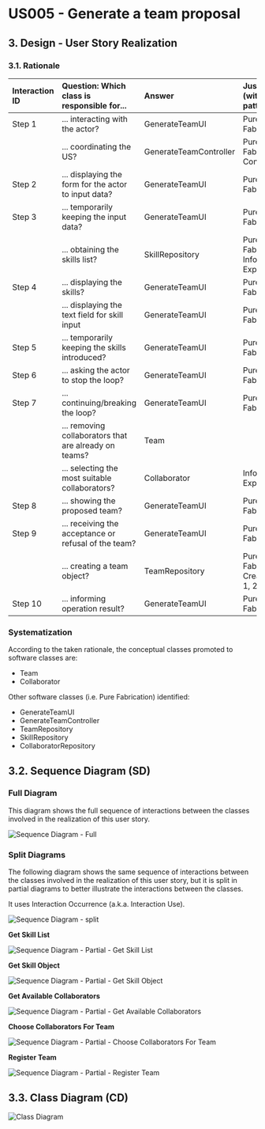 # US005 - Generate a team proposal

## 3. Design - User Story Realization 

### 3.1. Rationale


| Interaction ID | Question: Which class is responsible for...                 | Answer                 | Justification (with patterns)        |
|:---------------|:------------------------------------------------------------|:-----------------------|:-------------------------------------|
| Step 1  		     | 	... interacting with the actor?                            | GenerateTeamUI         | Pure Fabrication                     |
|                | ... coordinating the US?                                    | GenerateTeamController | Pure Fabrication, Controller         |
| Step 2  		     | 	... displaying the form for the actor to input data?						 | GenerateTeamUI         | Pure Fabrication                     |
| Step 3  		     | 	... temporarily keeping the input data?                    | GenerateTeamUI         | Pure Fabrication                     |
|                | ... obtaining the skills list?                              | SkillRepository        | Pure Fabrication, Information Expert |
| Step 4  		     | 	... displaying the skills?                                 | GenerateTeamUI         | Pure Fabrication                     |
|                | ... displaying the text field for skill input               | GenerateTeamUI         | Pure Fabrication                     |
| Step 5  		     | 	... temporarily keeping the skills introduced?             | GenerateTeamUI         | Pure Fabrication                     |
| Step 6  		     | 	... asking the actor to stop the loop?						               | GenerateTeamUI         | Pure Fabrication                     |              
| Step 7  		     | 	... continuing/breaking the loop?                          | GenerateTeamUI         | Pure Fabrication                     |
|                | ... removing collaborators that are already on teams?       | Team                   |                                      |
|                | ... selecting the most suitable collaborators?              | Collaborator           | Information Expert                   |
| Step 8         | ... showing the proposed team?                              | GenerateTeamUI         | Pure Fabrication                     |
| Step 9		       | 	... receiving the acceptance or refusal of the team?       | GenerateTeamUI         | Pure Fabrication                     | 
|                | ... creating a team object?                                 | TeamRepository         | Pure Fabrication, Creator (R: 1, 2)  |
| Step 10        | ... informing operation result?                             | GenerateTeamUI         | Pure Fabrication                     |

### Systematization ##

According to the taken rationale, the conceptual classes promoted to software classes are: 

* Team
* Collaborator

Other software classes (i.e. Pure Fabrication) identified: 

* GenerateTeamUI
* GenerateTeamController
* TeamRepository
* SkillRepository
* CollaboratorRepository


## 3.2. Sequence Diagram (SD)

### Full Diagram

This diagram shows the full sequence of interactions between the classes involved in the realization of this user story.

![Sequence Diagram - Full](svg/us005-sequence-diagram-full.svg)

### Split Diagrams

The following diagram shows the same sequence of interactions between the classes involved in the realization of this user story, but it is split in partial diagrams to better illustrate the interactions between the classes.

It uses Interaction Occurrence (a.k.a. Interaction Use).

![Sequence Diagram - split](svg/us005-sequence-diagram-split.svg)

**Get Skill List**

![Sequence Diagram - Partial - Get Skill List](svg/us005-sequence-diagram-partial-get-skill-list.svg)

**Get Skill Object**

![Sequence Diagram - Partial - Get Skill Object](svg/us005-sequence-diagram-partial-get-skill-object.svg)

**Get Available Collaborators**

![Sequence Diagram - Partial - Get Available Collaborators](svg/us005-sequence-diagram-partial-get-available-collaborators.svg)

**Choose Collaborators For Team**

![Sequence Diagram - Partial - Choose Collaborators For Team](svg/us005-sequence-diagram-partial-choose-collaborators-for-team.svg)

**Register Team**

![Sequence Diagram - Partial - Register Team](svg/us005-sequence-diagram-partial-register-team.svg)

## 3.3. Class Diagram (CD)

![Class Diagram](svg/us005-class-diagram.svg)